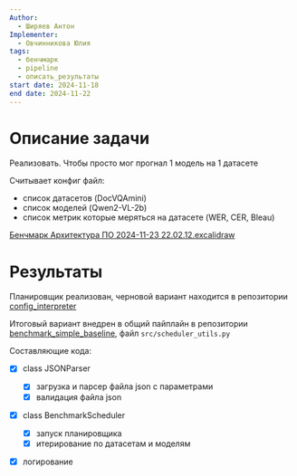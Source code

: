 ```yaml
---
Author:
  - Ширяев Антон
Implementer:
  - Овчинникова Юлия
tags:
  - бенчмарк
  - pipeline
  - описать_результаты
start date: 2024-11-18
end date: 2024-11-22
---
```

# Описание задачи

Реализовать. Чтобы просто мог прогнал 1 модель на 1 датасете

Считывает конфиг файл:
* список датасетов (DocVQAmini)
* список моделей (Qwen2-VL-2b)
* список метрик которые меряться на датасете (WER, CER, Bleau)

[Бенчмарк Архитектура ПО 2024-11-23 22.02.12.excalidraw](../../../files/Бенчмарк%20Архитектура%20ПО%202024-11-23%2022.02.12.excalidraw.md)


# Результаты

Планировщик реализован, черновой вариант находится в репозитории [config_interpreter](https://github.com/VLLM-VQA-benchmark-pipelines/config_interpreter)

Итоговый вариант внедрен в общий пайплайн в репозитории [benchmark_simple_baseline](https://github.com/VLLM-VQA-benchmark-pipelines/benchmark_simple_baseline), файл `src/scheduler_utils.py`

Составляющие кода:
- [x] class JSONParser 
	- [x] загрузка и парсер файла json с параметрами
	- [x] валидация файла json
- [x] class BenchmarkScheduler
	- [x] запуск планировщика
	- [x] итерирование по датасетам и моделям
- [x] логирование

